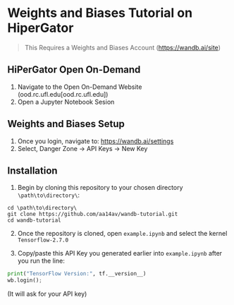 # Weights and Biases Tutorial on HiperGator
>This Requires a Weights and Biases Account (https://wandb.ai/site)

## HiPerGator Open On-Demand
1. Navigate to the Open On-Demand Website (ood.rc.ufl.edu[ood.rc.ufl.edu])
2. Open a Jupyter Notebook Sesion 

## Weights and Biases Setup
1. Once you login, navigate to: https://wandb.ai/settings
2. Select, Danger Zone -> API Keys -> New Key

## Installation
1. Begin by cloning this repository to your chosen directory `\path\to\directory\`:

```
cd \path\to\directory\
git clone https://github.com/aa14av/wandb-tutorial.git
cd wandb-tutorial
```

2. Once the repository is cloned, open `example.ipynb` and select the kernel `Tensorflow-2.7.0`
   
3. Copy/paste this API Key you generated earlier into `example.ipynb` after you run the line:
   
```python
print("TensorFlow Version:", tf.__version__)
wb.login(); 
```
(It will ask for your API key) 

